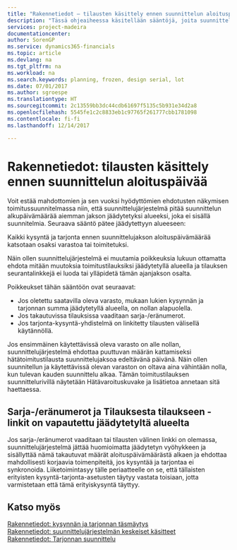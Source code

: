 ```yaml
---
title: "Rakennetiedot – tilausten käsittely ennen suunnittelun aloituspäivää | Microsoft Docs"
description: "Tässä ohjeaiheessa käsitellään sääntöjä, joita suunnittelu käyttää jäädytetyn alueen tilauksiin."
services: project-madeira
documentationcenter: 
author: SorenGP
ms.service: dynamics365-financials
ms.topic: article
ms.devlang: na
ms.tgt_pltfrm: na
ms.workload: na
ms.search.keywords: planning, frozen, design serial, lot
ms.date: 07/01/2017
ms.author: sgroespe
ms.translationtype: HT
ms.sourcegitcommit: 2c13559bb3dc44cdb61697f5135c5b931e34d2a8
ms.openlocfilehash: 5545fe1c2c8833eb1c97765f261777cbb1781098
ms.contentlocale: fi-fi
ms.lasthandoff: 12/14/2017

---
```

# <a name="design-details-dealing-with-orders-before-the-planning-starting-date"></a>Rakennetiedot: tilausten käsittely ennen suunnittelun aloituspäivää
Voit estää mahdottomien ja sen vuoksi hyödyttömien ehdotusten näkymisen toimitussuunnitelmassa niin, että suunnittelujärjestelmä pitää suunnittelun alkupäivämäärää aiemman jakson jäädytetyksi alueeksi, joka ei sisällä suunnitelmia. Seuraava sääntö pätee jäädytettyyn alueeseen:  
  
Kaikki kysyntä ja tarjonta ennen suunnittelujakson aloituspäivämäärää katsotaan osaksi varastoa tai toimitetuksi.  
  
Näin ollen suunnittelujärjestelmä ei muutamia poikkeuksia lukuun ottamatta ehdota mitään muutoksia toimitustilauksiksi jäädytetyllä alueella ja tilauksen seurantalinkkejä ei luoda tai ylläpidetä tämän ajanjakson osalta.  
  
Poikkeukset tähän sääntöön ovat seuraavat:  
  
* Jos oletettu saatavilla oleva varasto, mukaan lukien kysynnän ja tarjonnan summa jäädytetyllä alueella, on nollan alapuolella.  
* Jos takautuvissa tilauksissa vaaditaan sarja-/eränumerot.  
* Jos tarjonta-kysyntä-yhdistelmä on linkitetty tilausten välisellä käytännöllä.  
  
Jos ensimmäinen käytettävissä oleva varasto on alle nollan, suunnittelujärjestelmä ehdottaa puuttuvan määrän kattamiseksi hätätoimitustilausta suunnittelujaksoa edeltävänä päivänä. Näin ollen suunnitellun ja käytettävissä olevan varaston on oltava aina vähintään nolla, kun tulevan kauden suunnittelu alkaa. Tämän toimitustilauksen suunnittelurivillä näytetään Hätävaroituskuvake ja lisätietoa annetaan sitä haettaessa.  
  
## <a name="seriallot-numbers-and-order-to-order-links-are-exempt-from-the-frozen-zone"></a>Sarja-/eränumerot ja Tilauksesta tilaukseen -linkit on vapautettu jäädytetyltä alueelta  
Jos sarja-/eränumerot vaaditaan tai tilausten välinen linkki on olemassa, suunnittelujärjestelmä jättää huomioimatta jäädytetyn vyöhykkeen ja sisällyttää nämä takautuvat määrät aloituspäivämäärästä alkaen ja ehdottaa mahdollisesti korjaavia toimenpiteitä, jos kysyntää ja tarjontaa ei synkronoida. Liiketoimintasyy tälle periaatteelle on se, että tällaisten erityisten kysyntä-tarjonta-asetusten täytyy vastata toisiaan, jotta varmistetaan että tämä erityiskysyntä täyttyy.  
  
## <a name="see-also"></a>Katso myös  
[Rakennetiedot: kysynnän ja tarjonnan täsmäytys](design-details-balancing-demand-and-supply.md)   
[Rakennetiedot: suunnittelujärjestelmän keskeiset käsitteet](design-details-central-concepts-of-the-planning-system.md)   
[Rakennetiedot: Tarjonnan suunnittelu](design-details-supply-planning.md)
